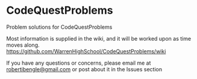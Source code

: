 # CodeQuestProblems
Problem solutions for CodeQuestProblems

Most information is supplied in the wiki, and it will be worked upon as time moves along. 
https://github.com/WarrenHighSchool/CodeQuestProblems/wiki

If you have any questions or concerns, please email me at robertibengle@gmail.com or post about it in the Issues section
